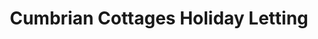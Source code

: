 ---
title: "Cumbrian Cottages Holiday Letting"
url: /keswick/cumbrian-cottages-holiday-letting/
shop: travel agency
---